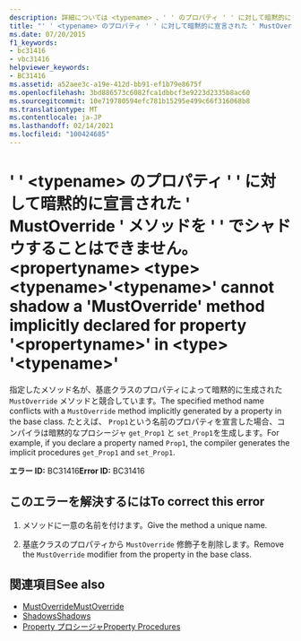 ```yaml
---
description: 詳細については <typename> 、' ' のプロパティ ' ' に対して暗黙的に宣言された ' MustOverride ' メソッドを ' ' でシャドウすることはできません。 <propertyname> <type> <typename>
title: "' ' <typename> のプロパティ ' ' に対して暗黙的に宣言された ' MustOverride ' メソッドを ' ' でシャドウすることはできません。 <propertyname> <type> <typename>"
ms.date: 07/20/2015
f1_keywords:
- bc31416
- vbc31416
helpviewer_keywords:
- BC31416
ms.assetid: a52aee3c-a19e-412d-bb91-ef1b79e8675f
ms.openlocfilehash: 3bd886573c6082fca1dbbcf3e9223d2335b8ac60
ms.sourcegitcommit: 10e719780594efc781b15295e499c66f316068b8
ms.translationtype: MT
ms.contentlocale: ja-JP
ms.lasthandoff: 02/14/2021
ms.locfileid: "100424685"
---
```

# <a name="typename-cannot-shadow-a-mustoverride-method-implicitly-declared-for-property-propertyname-in-type-typename"></a><span data-ttu-id="f26df-103">' ' \<typename> のプロパティ ' ' に対して暗黙的に宣言された ' MustOverride ' メソッドを ' ' でシャドウすることはできません。 \<propertyname> \<type> \<typename></span><span class="sxs-lookup"><span data-stu-id="f26df-103">'\<typename>' cannot shadow a 'MustOverride' method implicitly declared for property '\<propertyname>' in \<type> '\<typename>'</span></span>

<span data-ttu-id="f26df-104">指定したメソッド名が、基底クラスのプロパティによって暗黙的に生成された `MustOverride` メソッドと競合しています。</span><span class="sxs-lookup"><span data-stu-id="f26df-104">The specified method name conflicts with a `MustOverride` method implicitly generated by a property in the base class.</span></span> <span data-ttu-id="f26df-105">たとえば、 `Prop1`という名前のプロパティを宣言した場合、コンパイラは暗黙的なプロシージャ `get_Prop1` と `set_Prop1`を生成します。</span><span class="sxs-lookup"><span data-stu-id="f26df-105">For example, if you declare a property named `Prop1`, the compiler generates the implicit procedures `get_Prop1` and `set_Prop1`.</span></span>  
  
 <span data-ttu-id="f26df-106">**エラー ID:** BC31416</span><span class="sxs-lookup"><span data-stu-id="f26df-106">**Error ID:** BC31416</span></span>  
  
## <a name="to-correct-this-error"></a><span data-ttu-id="f26df-107">このエラーを解決するには</span><span class="sxs-lookup"><span data-stu-id="f26df-107">To correct this error</span></span>  
  
1. <span data-ttu-id="f26df-108">メソッドに一意の名前を付けます。</span><span class="sxs-lookup"><span data-stu-id="f26df-108">Give the method a unique name.</span></span>  
  
2. <span data-ttu-id="f26df-109">基底クラスのプロパティから `MustOverride` 修飾子を削除します。</span><span class="sxs-lookup"><span data-stu-id="f26df-109">Remove the `MustOverride` modifier from the property in the base class.</span></span>  
  
## <a name="see-also"></a><span data-ttu-id="f26df-110">関連項目</span><span class="sxs-lookup"><span data-stu-id="f26df-110">See also</span></span>

- [<span data-ttu-id="f26df-111">MustOverride</span><span class="sxs-lookup"><span data-stu-id="f26df-111">MustOverride</span></span>](../language-reference/modifiers/mustoverride.md)
- [<span data-ttu-id="f26df-112">Shadows</span><span class="sxs-lookup"><span data-stu-id="f26df-112">Shadows</span></span>](../language-reference/modifiers/shadows.md)
- [<span data-ttu-id="f26df-113">Property プロシージャ</span><span class="sxs-lookup"><span data-stu-id="f26df-113">Property Procedures</span></span>](../programming-guide/language-features/procedures/property-procedures.md)
